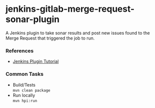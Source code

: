 jenkins-gitlab-merge-request-sonar-plugin
=========================================

A Jenkins plugin to take sonar results and post new issues found to the Merge Request that triggered the job to run.

### References ###
- [Jenkins Plugin Tutorial](https://wiki.jenkins-ci.org/display/JENKINS/Plugin+tutorial)

### Common Tasks ###
- Build/Tests  
	`mvn clean package`
- Run locally  
	`mvn hpi:run`
